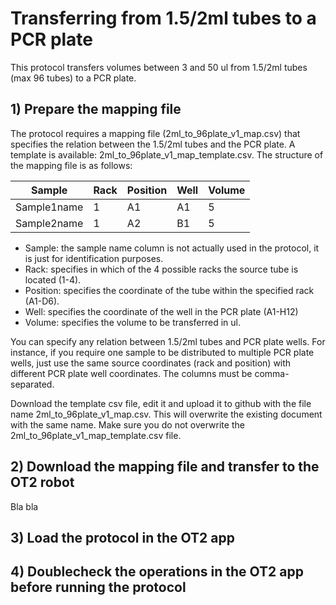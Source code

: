 # Transferring from 1.5/2ml tubes to a PCR plate

This protocol transfers volumes between 3 and 50 ul from 1.5/2ml tubes (max 96 tubes) to a PCR plate.

## 1) Prepare the mapping file
The protocol requires a mapping file (2ml_to_96plate_v1_map.csv) that specifies the relation between the 1.5/2ml tubes and the PCR plate. A template is available: 2ml_to_96plate_v1_map_template.csv. The structure of the mapping file is as follows:

|Sample|Rack|Position|Well|Volume|
|------|----|--------|----|------|
|Sample1name|1|A1|A1|5|
|Sample2name|1|A2|B1|5|

* Sample: the sample name column is not actually used in the protocol, it is just for identification purposes.
* Rack: specifies in which of the 4 possible racks the source tube is located (1-4).
* Position: specifies the coordinate of the tube within the specified rack (A1-D6).
* Well: specifies the coordinate of the well in the PCR plate (A1-H12)
* Volume: specifies the volume to be transferred in ul.

You can specify any relation between 1.5/2ml tubes and PCR plate wells. For instance, if you require one sample to be distributed to multiple PCR plate wells, just use the same source coordinates (rack and position) with different PCR plate well coordinates. The columns must be comma-separated.

Download the template csv file, edit it and upload it to github with the file name 2ml_to_96plate_v1_map.csv. This will overwrite the existing document with the same name. Make sure you do not overwrite the 2ml_to_96plate_v1_map_template.csv file. 

## 2) Download the mapping file and transfer to the OT2 robot
Bla bla

## 3) Load the protocol in the OT2 app

## 4) Doublecheck the operations in the OT2 app before running the protocol
